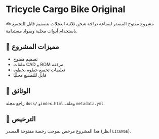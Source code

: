# Tricycle Cargo Bike Original

🚲 مشروع مفتوح المصدر لصناعة دراجة شحن ثلاثية العجلات بتصميم قابل للتجميع باستخدام أدوات محلية وبمواد مستدامة.

## 🔧 مميزات المشروع
- تصميم مفتوح
- ملفات CAD و BOM مرفقة
- تعليمات تجميع خطوة بخطوة
- قابل للتصنيع محليًا

## 📄 الوثائق
راجع مجلد `docs/` و`index.html` وملف `metadata.yml`.

## 📜 الترخيص
هذا المشروع مرخص بموجب رخصة مفتوحة المصدر (انظر `LICENSE`).

